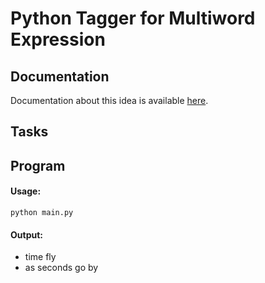 # Python Tagger for Multiword Expression
## Documentation
Documentation about this idea is available [here](https://sites.google.com/site/distributedlittleredhen/gsoc2015).
## Tasks

## Program

#### Usage:
``python main.py``

#### Output:

- time fly
- as seconds go by
